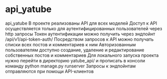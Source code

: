 # api_yatube
api_yatube
В проекте реализованы API для всех моделей
Доступ к API осуществляется только для аутентифицированных пользователей через http запросы
Токен аутентификации можно получить через эндпойнт /api/v1/api-token-auth/
Посредством запросов к API можно получать списки всех постов и комментариев к ним
Авторизованным пользователям доступно создание, удаление и редактирование собственных постов и комментариев
Для локального запуска проекта нужно перейти в директорию yatube_api/ и прописать в консоли команду python manage.py runserver
Запросы к эндпойнтам отправляются при помощи API-клиентов
